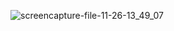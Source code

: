 ![screencapture-file-11-26-13_49_07](https://user-images.githubusercontent.com/82975802/143590792-56010830-ee34-4a02-9ab1-1439ff4ac4a5.png)
